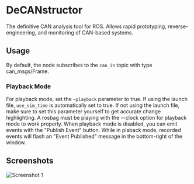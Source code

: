 # DeCANstructor #

The definitive CAN analysis tool for ROS. Allows rapid prototyping, reverse-engineering, and monitoring of CAN-based systems.

## Usage ##

By default, the node subscribes to the `can_in` topic with type can_msgs/Frame.

### Playback Mode ###

For playback mode, set the `~playback` parameter to true. If using the launch file, `use_sim_time` is automatically set to true. If not using the launch file, make sure to set this parameter yourself to get accurate change highlighting. A rosbag must be playing with the --clock option for playback mode to work properly. When playback mode is disabled, you can emit events with the "Publish Event" button. While in plaback mode, recorded events will flash an "Event Published" message in the bottom-right of the window.

## Screenshots ##

![Screenshot 1](/screenshots/decanstructor_2.png?raw=true "screenshot 1")
